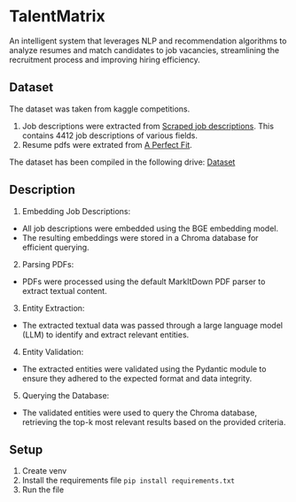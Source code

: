 # TalentMatrix

An intelligent system that leverages NLP and recommendation algorithms to analyze resumes and match candidates to job vacancies, streamlining the recruitment process and improving hiring efficiency.


## Dataset
The dataset was taken from kaggle competitions. 
1. Job descriptions were extracted from [Scraped job descriptions](https://www.kaggle.com/datasets/marcocavaco/scraped-job-descriptions?resource=download). This contains 4412 job descriptions of various fields.
2. Resume pdfs were extrated from [A Perfect Fit](https://www.kaggle.com/datasets/mukund23/a-perfect-fit).

The dataset has been compiled in the following drive:
[Dataset](https://drive.google.com/drive/folders/1r9C3WWqdnq67fh3Ez-Lj-mJiNkZsR4FW?usp=drive_link)


## Description

1. Embedding Job Descriptions:

- All job descriptions were embedded using the BGE embedding model.
- The resulting embeddings were stored in a Chroma database for efficient querying.

2. Parsing PDFs:

- PDFs were processed using the default MarkItDown PDF parser to extract textual content.

3. Entity Extraction:

- The extracted textual data was passed through a large language model (LLM) to identify and extract relevant entities.

4. Entity Validation:

- The extracted entities were validated using the Pydantic module to ensure they adhered to the expected format and data integrity.

5. Querying the Database:

- The validated entities were used to query the Chroma database, retrieving the top-k most relevant results based on the provided criteria.


## Setup
1. Create venv
2. Install the requirements file
`pip install requirements.txt`
3. Run the file